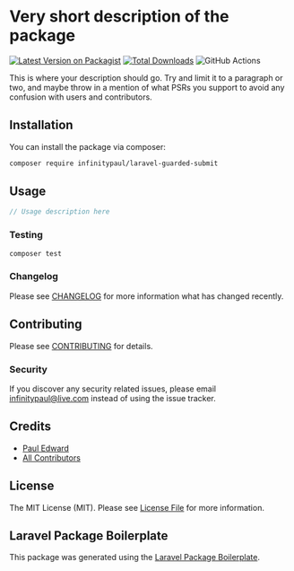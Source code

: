 # Very short description of the package

[![Latest Version on Packagist](https://img.shields.io/packagist/v/infinitypaul/laravel-guarded-submit.svg?style=flat-square)](https://packagist.org/packages/infinitypaul/laravel-guarded-submit)
[![Total Downloads](https://img.shields.io/packagist/dt/infinitypaul/laravel-guarded-submit.svg?style=flat-square)](https://packagist.org/packages/infinitypaul/laravel-guarded-submit)
![GitHub Actions](https://github.com/infinitypaul/laravel-guarded-submit/actions/workflows/main.yml/badge.svg)

This is where your description should go. Try and limit it to a paragraph or two, and maybe throw in a mention of what PSRs you support to avoid any confusion with users and contributors.

## Installation

You can install the package via composer:

```bash
composer require infinitypaul/laravel-guarded-submit
```

## Usage

```php
// Usage description here
```

### Testing

```bash
composer test
```

### Changelog

Please see [CHANGELOG](CHANGELOG.md) for more information what has changed recently.

## Contributing

Please see [CONTRIBUTING](CONTRIBUTING.md) for details.

### Security

If you discover any security related issues, please email infinitypaul@live.com instead of using the issue tracker.

## Credits

-   [Paul Edward](https://github.com/infinitypaul)
-   [All Contributors](../../contributors)

## License

The MIT License (MIT). Please see [License File](LICENSE.md) for more information.

## Laravel Package Boilerplate

This package was generated using the [Laravel Package Boilerplate](https://laravelpackageboilerplate.com).
